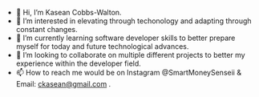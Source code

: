 - 👋 Hi, I’m Kasean Cobbs-Walton.
- 👀 I’m interested in elevating through techonology and adapting through constant changes.
- 🌱 I’m currently learning software developer skills to better prepare myself for today and future technological advances.
- 💞️ I’m looking to collaborate on multiple different projects to better my experience within the developer field.
- 📫 How to reach me would be on Instagram @SmartMoneySenseii & Email: ckasean@gmail.com .

<!---
SmartMoneySensei/SmartMoneySensei is a ✨ special ✨ repository because its `README.md` (this file) appears on your GitHub profile.
You can click the Preview link to take a look at your changes.
--->
